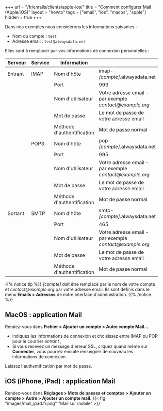+++
url = "/fr/emails/clients/apple-ios/"
title = "Comment configurer Mail (Apple/iOS)"
layout = "howto"
tags = ["email", "ios", "macos", "apple"]
hidden = true
+++

Dans nos exemples nous considérons les informations suivantes :

- Nom du compte : `test`
- Adresse email : `test@alwaysdata.net`

Elles sont à remplacer par vos informations de connexion personnelles :

|Serveur|Service|Information||
|---|---|---|---|
|Entrant|IMAP|Nom d'hôte|imap-*[compte]*.alwaysdata.net|
|||Port|993|
|||Nom d'utilisateur|Votre adresse email - par exemple *contact\@example.org*|
|||Mot de passe|Le mot de passe de votre adresse email|
|||Méthode d'authentification|Mot de passe normal|
||POP3|Nom d'hôte| pop-*[compte]*.alwaysdata.net|
|||Port| 995|
|||Nom d'utilisateur|Votre adresse email - par exemple *contact\@example.org*|
|||Mot de passe|Le mot de passe de votre adresse email|
|||Méthode d'authentification|Mot de passe normal|
|Sortant|SMTP|Nom d'hôte|smtp-*[compte]*.alwaysdata.net|
|||Port|465|
|||Nom d'utilisateur|Votre adresse email - par exemple *contact\@example.org*|
|||Mot de passe|Le mot de passe de votre adresse email|
|||Méthode d'authentification|Mot de passe normal|

{{% notice tip %}}
 *[compte]* doit être remplacé par le nom de votre compte et *contact\@example.org* par votre adresse email. Ils sont définis dans le menu **Emails > Adresses** de notre interface d'administration.
{{% /notice %}}

## MacOS : application Mail

Rendez-vous dans **Fichier > Ajouter un compte > Autre compte Mail...**

- Indiquez les informations de connexion et choisissez entre IMAP ou POP pour le courrier _entrant_ ;
- Si vous recevez un message d'erreur SSL, cliquez quand même sur **Connecter**, vous pourrez ensuite renseigner de nouveau les informations de connexion.

Laissez l'authentification par mot de passe.

## iOS (iPhone, iPad) : application Mail

Rendez-vous dans **Réglages > Mots de passes et comptes > Ajouter un compte > Autre > Ajouter un compte mail**.
{{< fig "images/mail_ipad.fr.png" "Mail sur mobile" >}}
